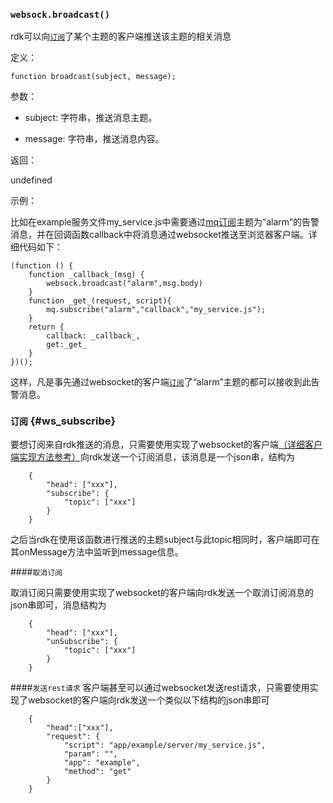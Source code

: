 ### `websock.broadcast()` ###

rdk可以向[`订阅`](#ws_subscribe)了某个主题的客户端推送该主题的相关消息

定义：

    function broadcast(subject, message);


参数：

- subject: 字符串，推送消息主题。

- message: 字符串，推送消息内容。


返回：
 
  undefined

示例：

比如在example服务文件my\_service.js中需要通过[mq订阅](service_mq_js_api.md#mq_sub)主题为“alarm”的告警消息，并在回调函数callback中将消息通过websocket推送至浏览器客户端。详细代码如下：

	(function () {
	    function _callback_(msg) {
	        websock.broadcast("alarm",msg.body)
	    }
	    function _get_(request, script){
	        mq.subscribe("alarm","callback","my_service.js");
	    }
	    return {
	        callback: _callback_,
	        get:_get_
	    }
    })();

这样，凡是事先通过websocket的客户端[`订阅`](#ws_subscribe)了“alarm”主题的都可以接收到此告警消息。
###  `订阅` {#ws_subscribe}

要想订阅来自rdk推送的消息，只需要使用实现了websocket的客户端[（详细客户端实现方法参考）](http://blog.csdn.net/sunfeizhi/article/details/48181919)向rdk发送一个订阅消息，该消息是一个json串，结构为

        {
            "head": ["xxx"], 
            "subscribe": {
                "topic": ["xxx"]
            }
        }

之后当rdk在使用该函数进行推送的主题subject与此topic相同时，客户端即可在其onMessage方法中监听到message信息。

####`取消订阅`

取消订阅只需要使用实现了websocket的客户端向rdk发送一个取消订阅消息的json串即可，消息结构为

        {
            "head": ["xxx"], 
            "unSubscribe": {
                "topic": ["xxx"]
            }
        }

####`发送rest请求`
客户端甚至可以通过websocket发送rest请求，只需要使用实现了websocket的客户端向rdk发送一个类似以下结构的json串即可

	    {
	        "head":["xxx"],
	        "request": {
	            "script": "app/example/server/my_service.js",
	            "param": "",
	            "app": "example",
	            "method": "get"
	        }
	    }
